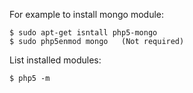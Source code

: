 For example to install mongo module:

```
$ sudo apt-get isntall php5-mongo
$ sudo php5enmod mongo   (Not required)
```
List installed modules:
```
$ php5 -m
```
